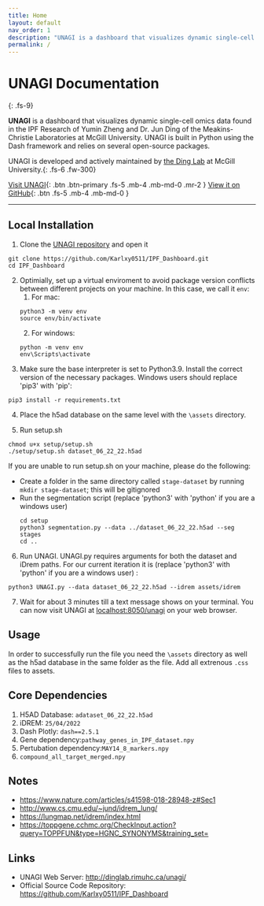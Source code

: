```yaml
---
title: Home
layout: default
nav_order: 1
description: "UNAGI is a dashboard that visualizes dynamic single-cell omics data found in the IPF Research."
permalink: /
---
```


# UNAGI Documentation
{: .fs-9}

**UNAGI** is a dashboard that visualizes dynamic single-cell omics data found in the IPF Research of Yumin Zheng and Dr. Jun Ding of the Meakins-Christie Laboratories at McGill University. UNAGI is built in Python using the Dash framework and relies on several open-source packages.

UNAGI is developed and actively maintained by [the Ding Lab](https://junding.lab.mcgill.ca/) at McGill University.{: .fs-6 .fw-300}

[Visit UNAGI](http://dinglab.rimuhc.ca/unagi/){: .btn .btn-primary .fs-5 .mb-4 .mb-md-0 .mr-2 } [View it on GitHub](https://github.com/Karlxy0511/IPF_Dashboard){: .btn .fs-5 .mb-4 .mb-md-0 }

---

## Local Installation
1. Clone the [UNAGI repository](https://github.com/Karlxy0511/IPF_Dashboard) and open it
```
git clone https://github.com/Karlxy0511/IPF_Dashboard.git
cd IPF_Dashboard
```
2. Optimially, set up a virtual enviroment to avoid package version conflicts between different projects
on your machine. In this case, we call it `env`:
   1. For mac:
    ```
    python3 -m venv env
    source env/bin/activate
    ```
   2. For windows:
    ```
    python -m venv env
    env\Scripts\activate
    ```
3. Make sure the base interpreter is set to Python3.9. Install the correct version of the necessary packages. Windows users should replace 'pip3' with 'pip':
```
pip3 install -r requirements.txt
```
4. Place the h5ad database on the same level with the `\assets` directory.

5. Run setup.sh
```
chmod u+x setup/setup.sh
./setup/setup.sh dataset_06_22_22.h5ad
```
If you are unable to run setup.sh on your machine, please do the following:
- Create a folder in the same directory called `stage-dataset` by running `mkdir stage-dataset`; this will be gitignored
- Run the segmentation script (replace 'python3' with 'python' if you are a windows user) 
   ```
   cd setup
   python3 segmentation.py --data ../dataset_06_22_22.h5ad --seg stages
   cd ..
   ```

6. Run UNAGI. UNAGI.py requires arguments for both the dataset and iDrem paths. For our current iteration it is (replace 'python3' with 'python' if you are a windows user) :
```
python3 UNAGI.py --data dataset_06_22_22.h5ad --idrem assets/idrem
```
7. Wait for about 3 minutes till a text message shows on your terminal. You can now visit UNAGI at [localhost:8050/unagi](localhost:8050/unagi) on your web browser.

## Usage
In order to successfully run the file you need the `\assets` directory as well as the h5ad database in the same folder as the file.
Add all extrenous `.css` files to assets. 

## Core Dependencies
1. H5AD Database: `adataset_06_22_22.h5ad`
2. iDREM: `25/04/2022`
3. Dash Plotly: `dash==2.5.1`
4. Gene dependency:`pathway_genes_in_IPF_dataset.npy`
5. Pertubation dependency:`MAY14_8_markers.npy`
6. `compound_all_target_merged.npy`


## Notes
* https://www.nature.com/articles/s41598-018-28948-z#Sec1
* http://www.cs.cmu.edu/~jund/idrem_lung/
* https://lungmap.net/idrem/index.html
* https://toppgene.cchmc.org/CheckInput.action?query=TOPPFUN&type=HGNC_SYNONYMS&training_set=



## Links
* UNAGI Web Server: http://dinglab.rimuhc.ca/unagi/
* Official Source Code Repository: https://github.com/Karlxy0511/IPF_Dashboard
